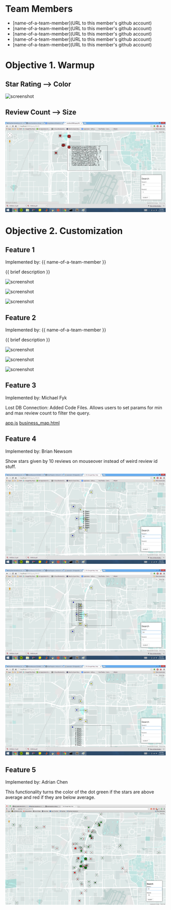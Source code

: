 # Team Members

* [name-of-a-team-member](URL to this member's github account)
* [name-of-a-team-member](URL to this member's github account)
* [name-of-a-team-member](URL to this member's github account)
* [name-of-a-team-member](URL to this member's github account)
* [name-of-a-team-member](URL to this member's github account)

# Objective 1. Warmup

## Star Rating --> Color

![screenshot](https://www.dropbox.com/s/25s7ki62mtfeqdu/Screenshot%202014-11-10%2019.22.32.png?dl=1)

## Review Count --> Size

![screenshot](sizeSS.png)

# Objective 2. Customization

## Feature 1

Implemented by: {{ name-of-a-team-member }}

{{ brief description }}

![screenshot](screenshot.png)

![screenshot](screenshot.png)

![screenshot](screenshot.png)

## Feature 2

Implemented by: {{ name-of-a-team-member }}

{{ brief description }}

![screenshot](screenshot.png)

![screenshot](screenshot.png)

![screenshot](screenshot.png)

## Feature 3

Implemented by: Michael Fyk

Lost DB Connection: Added Code Files. Allows users to set params for min and max review count to filter the query.

[app.js](MikeFykapp.js)
[business_map.html](MikeFbusiness_map.html)

## Feature 4

Implemented by: Brian Newsom

Show stars given by 10 reviews on mouseover instead of weird review id stuff.

![screenshot](brian1.png)

![screenshot](brian2.png)

![screenshot](brian3.png)


## Feature 5

Implemented by: Adrian Chen

This functionality turns the color of the dot green if the stars are above average and red if they are below average.

![screenshot](adrian.png)


